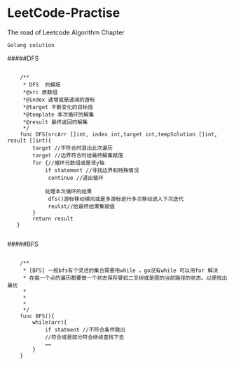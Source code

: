 # LeetCode-Practise
The road of Leetcode Algorithm Chapter

```
Golang solution
```
#####DFS
<pre><code>
	/**
	 * DFS  的模版
	 *@src 原数组
	 *@index 递增或是递减的游标
	 *@target 不断变化的目标值
	 *@template 本次循环的解集
	 *@result 最终返回的解集
	 */
	func DFS(srcArr []int, index int,target int,tempSolution []int, result []int){
		target //不符合时退出此次遍历
		target //边界符合时给最终解集赋值
		for {//循环元数组或是该y轴
			if statement //寻找边界和特殊情况
			 continue //退出循环
			
			处理本次循环的结果
			 dfs()游标移动横向或是多游标进行多次移动进入下次迭代
			 reulst//给最终结果集赋值
		}
		return result
   }

</code></pre>
#####BFS
<pre><code>
	/**
	 * [BFS] 一般bfs有个灵活的集合需要用while 。go没有while 可以用for 解决
	 * 在每一个点的遍历都要做一个状态保存譬如二叉树或是图的当前路径的状态。以便找出最优
	 * 
	 * 
	 *
	 */
	func BFS(){
		while(arr){
			if statment //不符合条件跳出
			//符合或是部分符合继续查找下去
			……
		}
	}
</code></pre>
